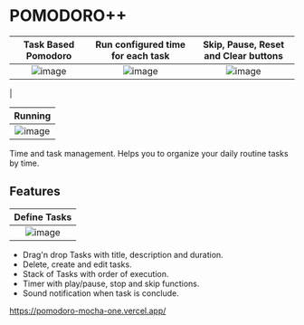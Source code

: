 # POMODORO++

| Task Based Pomodoro | Run configured time for each task | Skip, Pause, Reset and Clear buttons| 
| :--: | :--: | :--: |
| ![image](https://github.com/RockyPHER/pomodoro--/assets/132969260/47143b44-7574-471a-b1c3-ea88c6e714c9) | ![image](https://github.com/RockyPHER/pomodoro--/assets/132969260/2f379306-322b-4687-b853-700191c19ba6) | ![image](https://github.com/RockyPHER/pomodoro--/assets/132969260/8ad4a1e2-66e6-4267-b0f9-dfbf80f79136)
 |

| Running |
| :--: |
| ![image](https://github.com/RockyPHER/pomodoro--/assets/132969260/df3d088b-8306-425b-a5ae-11467a442a20)| 


Time and task management. Helps you to organize your daily routine tasks by time.

## Features

| Define Tasks |
| :--: |
| ![image](https://github.com/RockyPHER/pomodoro--/assets/132969260/2f379306-322b-4687-b853-700191c19ba6) |


- Drag'n drop Tasks with title, description and duration.
- Delete, create and edit tasks.
- Stack of Tasks with order of execution.
- Timer with play/pause, stop and skip functions.
- Sound notification when task is conclude.

https://pomodoro-mocha-one.vercel.app/
